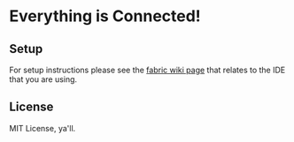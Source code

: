 # Everything is Connected!

## Setup

For setup instructions please see the [fabric wiki page](https://fabricmc.net/wiki/tutorial:setup) that relates to the IDE that you are using.

## License

MIT License, ya'll.
